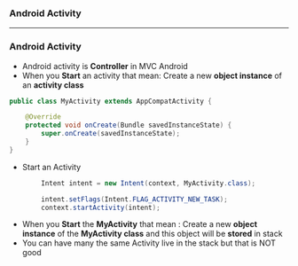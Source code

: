 ### Android Activity

-----------------------

### Android Activity

* Android activity is **Controller** in MVC Android
* When you **Start** an activity that mean: Create a new **object instance** of an **activity class**
  
```java
public class MyActivity extends AppCompatActivity {

    @Override
    protected void onCreate(Bundle savedInstanceState) {
        super.onCreate(savedInstanceState);
    }
}

```

* Start an Activity

```java
        Intent intent = new Intent(context, MyActivity.class);

        intent.setFlags(Intent.FLAG_ACTIVITY_NEW_TASK);
        context.startActivity(intent);
```

* When you **Start** the **MyActivity** that mean : Create a new **object instance** of the **MyActivity class** and this object will be **stored** in stack
* You can have many the same Activity live in the stack but that is NOT good
